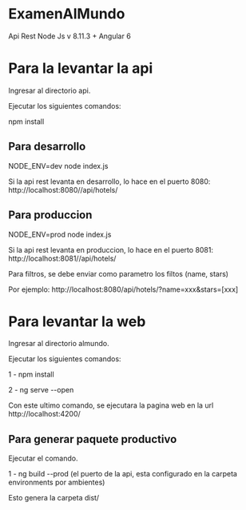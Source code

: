 # ExamenAlMundo
Api Rest Node Js v 8.11.3 + Angular 6

# Para la levantar la api

Ingresar al directorio api.

Ejecutar los siguientes comandos:

npm install

## Para desarrollo

NODE_ENV=dev node index.js

Si la api rest levanta en desarrollo, lo hace en el puerto 8080: http://localhost:8080//api/hotels/


## Para produccion

NODE_ENV=prod node index.js

Si la api rest levanta en produccion, lo hace en el puerto 8081: http://localhost:8081//api/hotels/

Para filtros, se debe enviar como parametro los filtos (name, stars)

Por ejemplo: http://localhost:8080/api/hotels/?name=xxx&stars=[xxx]


# Para levantar la web

Ingresar al directorio almundo.

Ejecutar los siguientes comandos:

1 - npm install

2 - ng serve --open

Con este ultimo comando, se ejecutara la pagina web en la url http://localhost:4200/

## Para generar paquete productivo

Ejecutar el comando.

1 - ng build --prod (el puerto de la api, esta configurado en la carpeta environments por ambientes)

Esto genera la carpeta dist/


